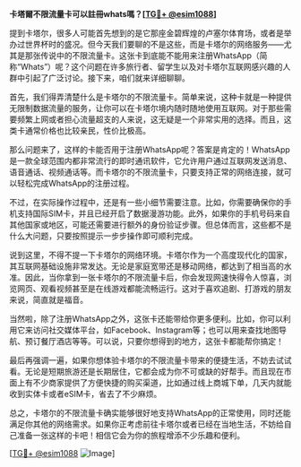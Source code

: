 **卡塔爾不限流量卡可以註冊whats嗎？[[TG💪+ @esim1088](https://t.me/s/esim1088)]**

提到卡塔尔，很多人可能首先想到的是它那座金碧辉煌的卢塞尔体育场，或者是举办过世界杯时的盛况。但今天我们要聊的不是这些，而是卡塔尔的网络服务——尤其是那张传说中的不限流量卡。这张卡到底能不能用来注册WhatsApp（简称“Whats”）呢？这个问题在许多旅行者、留学生以及对卡塔尔互联网感兴趣的人群中引起了广泛讨论。接下来，咱们就来详细聊聊。

首先，我们得弄清楚什么是卡塔尔的不限流量卡。简单来说，这种卡就是一种提供无限制数据流量的服务，让你可以在卡塔尔境内随时随地使用互联网。对于那些需要频繁上网或者担心流量超支的人来说，这无疑是一个非常实用的选择。而且，这类卡通常价格也比较亲民，性价比极高。

那么问题来了，这样的卡能否用于注册WhatsApp呢？答案是肯定的！WhatsApp是一款全球范围内都非常流行的即时通讯软件，它允许用户通过互联网发送消息、语音通话、视频通话等。而卡塔尔的不限流量卡，只要支持正常的网络连接，就可以轻松完成WhatsApp的注册过程。

不过，在实际操作过程中，还是有一些小细节需要注意。比如，你需要确保你的手机支持国际SIM卡，并且已经开启了数据漫游功能。此外，如果你的手机号码来自其他国家或地区，可能还需要进行额外的身份验证步骤。但总体而言，这些都不是什么大问题，只要按照提示一步步操作即可顺利完成。

说到这里，不得不提一下卡塔尔的网络环境。卡塔尔作为一个高度现代化的国家，其互联网基础设施非常发达。无论是家庭宽带还是移动网络，都达到了相当高的水准。因此，当你拿到一张卡塔尔的不限流量卡后，你会发现网速快得令人惊喜，浏览网页、观看视频甚至是在线游戏都能流畅运行。这对于喜欢追剧、打游戏的朋友来说，简直就是福音。

当然啦，除了注册WhatsApp之外，这张卡还能带给你更多便利。比如，你可以利用它来访问社交媒体平台，如Facebook、Instagram等；也可以用来查找地图导航、预订餐厅酒店等等。可以说，只要你想得到的地方，这张卡都能帮你搞定！

最后再强调一遍，如果你想体验卡塔尔的不限流量卡带来的便捷生活，不妨去试试看。无论是短期旅游还是长期居住，它都会成为你不可或缺的好帮手。而且现在市面上有不少商家提供了方便快捷的购买渠道，比如通过线上商城下单，几天内就能收到实体卡或者eSIM卡，省去了不少麻烦。

总之，卡塔尔的不限流量卡确实能够很好地支持WhatsApp的正常使用，同时还能满足你其他的网络需求。如果你正考虑前往卡塔尔或者已经在当地生活，不妨给自己准备一张这样的卡吧！相信它会为你的旅程增添不少乐趣和便利。

[[TG💪+ @esim1088](https://t.me/s/esim1088) ![Image](https://i.postimg.cc/4NQfJmqS/Snipaste-2025-05-13-00-14-12.png)]